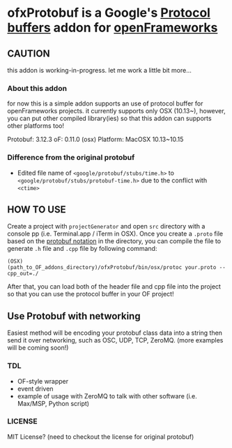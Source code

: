 ofxProtobuf is a Google's [Protocol buffers](https://github.com/protocolbuffers/protobuf) addon for [openFrameworks](https://github.com/openframeworks/openframeworks)
==================================================
## CAUTION
this addon is working-in-progress. let me work a little bit more...

### About this addon
for now this is a simple addon supports an use of protocol buffer for openFrameworks projects.
it currently supports only OSX (10.13~), however, you can put other compiled library(ies) so that this addon can supports other platforms too!

Protobuf: 3.12.3
oF: 0.11.0 (osx)
Platform: MacOSX 10.13~10.15


### Difference from the original protobuf
- Edited file name of `<google/protobuf/stubs/time.h>` to `<google/protobuf/stubs/protobuf-time.h>` due to the conflict with `<ctime>`

## HOW TO USE
Create a project with `projectGenerator` and open `src` directory with a console pp (i.e. Terminal.app / iTerm in OSX).
Once you create a `.proto` file based on the [protobuf notation](https://developers.google.com/protocol-buffers/docs/proto) in the directory, you can compile the file to generate `.h` file and `.cpp` file by following command:
```
(OSX)
(path_to_OF_addons_directory)/ofxProtobuf/bin/osx/protoc your.proto --cpp_out=./
```
After that, you can load both of the header file and cpp file into the project so that you can use the protocol buffer in your OF project!

## Use Protobuf with networking
Easiest method will be encoding your protobuf class data into a string then send it over networking, such as OSC, UDP, TCP, ZeroMQ. (more examples will be coming soon!)

### TDL
- OF-style wrapper
- event driven
- example of usage with ZeroMQ to talk with other software (i.e. Max/MSP, Python script)

### LICENSE
MIT License? (need to checkout the license for original protobuf)
